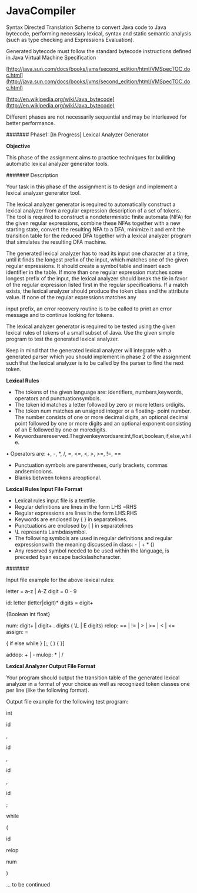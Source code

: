 # JavaCompiler
Syntax Directed Translation Scheme to convert Java code to Java bytecode, performing necessary lexical, syntax and static semantic analysis (such as type checking and Expressions Evaluation).

Generated
bytecode must follow the standard bytecode instructions defined in
Java Virtual Machine Specification

[http://java.sun.com/docs/books/jvms/second_edition/html/VMSpecTOC.doc.html](http://java.sun.com/docs/books/jvms/second_edition/html/VMSpecTOC.doc.html)

[http://en.wikipedia.org/wiki/Java_bytecode](http://en.wikipedia.org/wiki/Java_bytecode)

Different phases are not necessarily sequential and may be
interleaved for better performance.

####### Phase1: [In Progress]
Lexical Analyzer Generator

**Objective**

This phase of the assignment aims to practice techniques for building
automatic lexical analyzer generator tools.

####### 
Description

Your
task in this phase of the assignment is to design and implement a
lexical analyzer generator tool.

The lexical analyzer generator is required to automatically construct
a lexical analyzer from a regular expression description of a set of
tokens. The tool is required to construct a nondeterministic finite
automata (NFA) for the given regular expressions, combine these NFAs
together with a new starting state, convert the resulting NFA to a
DFA, minimize it and emit the transition table for the reduced DFA
together with a lexical analyzer program that simulates the resulting
DFA machine.

The generated lexical analyzer has to read its input one character at
a time, until it finds the longest prefix of the input, which matches
one of the given regular expressions. It should create a symbol table
and insert each identifier in the table. If more than one regular
expression matches some longest prefix of the input, the lexical
analyzer should break the tie in favor of the regular expression
listed first in the regular specifications. If a match exists, the
lexical analyzer should produce the token class and the attribute
value. If none of the regular expressions matches any

input prefix, an error recovery routine is to be called to print an
error message and to continue looking for tokens.

The
lexical analyzer generator is required to be tested using the given
lexical rules of tokens
of a small subset of Java. Use the given simple program to test the
generated lexical
analyzer.

Keep in mind that the generated lexical analyzer will integrate with
a generated parser which you should implement in phase 2 of the
assignment such that the lexical analyzer is to be called by the
parser to find the next token.

**Lexical
Rules**

- The
	tokens of the given language are: identifiers, numbers,keywords, operators
	and punctuationsymbols. 
- The
	token id matches a letter followed by zero or more letters ordigits. 
- The
	token num matches an unsigned integer or a floating- point number.
	The number consists of one or more decimal digits, an optional
	decimal point followed by one or more digits and an optional
	exponent consisting of an E followed by one or moredigits. 
- Keywordsarereserved.Thegivenkeywordsare:int,float,boolean,if,else,while. 

•
Operators are: +, -, *, /, =, &lt;=, &lt;, &gt;, &gt;=, !=, ==

- Punctuation
	symbols are parentheses, curly brackets, commas andsemicolons. 
- Blanks
	between tokens areoptional. 

**Lexical
Rules Input File Format**

- Lexical
	rules input file is a textfile. 
- Regular
	definitions are lines in the form LHS =RHS 
- Regular
	expressions are lines in the form LHS:RHS 
- Keywords
	are enclosed by { } in separatelines. 
- Punctuations
	are enclosed by [ ] in separatelines 
- \L
	represents Lambdasymbol. 
- The
	following symbols are used in regular definitions and regular
	expressionswith
	the meaning discussed in class: - | + * () 
- Any
	reserved symbol needed to be used within the language, is preceded
	byan
	escape backslashcharacter. 

####### 

Input file example for the above
lexical rules:

letter
= a-z | A-Z digit = 0 - 9

id:
letter (letter|digit)* digits = digit+

{Boolean
int float}

num:
digit+ | digit+ . digits ( \L | E digits) relop: \=\= | !\= | &gt; |
&gt;\= | &lt; | &lt;\= assign:
\=

{
if else while } [;, \( \) { }]

addop:
\+ | \- mulop: \* | /

**Lexical
Analyzer Output File Format**

Your program should output the transition table of the generated
lexical analyzer in a format of your choice as well as recognized
token classes one per line (like the following format).

Output file example for the following test program:

int

id

,

id

,

id

,

id

;

while

(

id

relop

num

)

... to be continued
